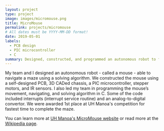 ```yaml
---
layout: project
type: project
image: images/micromouse.png
title: MicroMouse
permalink: projects/micromouse
# All dates must be YYYY-MM-DD format!
date: 2019-05-01
labels:
  - PCB design
  - PIC microcontroller
  - C
summary: Designed, constructed, and programmed an autonomous robot to find the center of a maze (awarded 1st place at UH Manoa competition for fastest time).
---
```


My team and I designed an autonomous robot - called a mouse - able to navigate a maze using a solving algorithm. We constructed the mouse using a self-designed PCB, 3D CADed chassis, a PIC microcontroller, stepper motors, and IR sensors. I also led my team in programming the mouse’s movement, navigating, and solving algorithm in C.  Some of the code included interrupts (interrupt service routine) and an analog-to-digital convertor. We were awarded 1st place at UH Manoa's competition for fastest time to complete the maze.

You can learn more at [UH Manoa's MicroMouse website](http://ee.hawaii.edu/student/project.php?stc=1&pco=1&pro=22) or read more at the [Wikipedia page](https://en.wikipedia.org/wiki/Micromouse).
